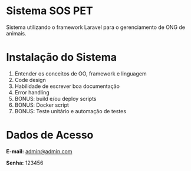 # Sistema SOS PET

Sistema utilizando o framework Laravel para o gerenciamento de ONG de animais.

# Instalação do Sistema

1. Entender os conceitos de OO, framework e linguagem
2. Code design
3. Habilidade de escrever boa documentação
4. Error handling
5. BONUS: build e/ou deploy scripts
6. BONUS: Docker script
7. BONUS: Teste unitário e automação de testes

# Dados de Acesso
**E-mail:** admin@admin.com

**Senha:** 123456
